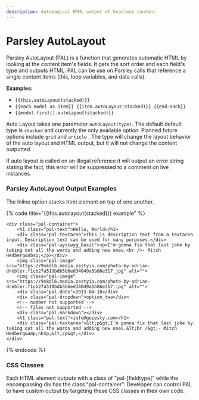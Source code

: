 ```yaml
---
description: Automagical HTML output of headless content.
---
```


# Parsley AutoLayout

Parsley AutoLayout \(PAL\) is a function that generates automatic HTML by looking at the content item's fields. It gets the sort order and each field's type and outputs HTML. PAL can be use on Parsley calls that reference a single content items \(this, loop variables, and data calls\). 

**Examples:**

* `{{this.autoLayout(stacked)}}`
* `{{each model as item}} {{item.autoLayout(stacked)}} {{end-each}}`
* `{{model.first().autoLayout(stacked)}}`

Auto Layout takes one parameter `autoLayout(type)`. The default default type is `stacked` and currently the only available option. Planned future options include `grid` and `article` . The type will change the layout behavior of the auto layout and HTML output, but it will not change the content outputted.

If auto layout is called on an illegal reference it will output an error string stating the fact, this error will be suppressed to a comment on live instances.

### Parsley AutoLayout Output Examples

The Inline option stacks html element on top of one another.

{% code title="{{this.autolayout\(stacked\)}} example" %}
```markup
<div class="pal-container">
    <h1 class="pal-text">Hello, World</h1>
    <div class="pal-textarea">This is description text from a textarea input. Description text can be used for many purposes.</div>
    <div class="pal-wysiwyg_basic"><p>I'm gonna fix that last joke by taking out all the words and adding new ones.<br />- Mitch Hedberg&nbsp;</p></div>
    <img class="pal-image" src="https://9skdl6.media.zestyio.com/photo-by-adrian-drebler.f1cb27a519bdb5b6ed34049a5b86e317.jpg" alt="">
    <img class="pal-image" src="https://9skdl6.media.zestyio.com/photo-by-adrian-drebler.f1cb27a519bdb5b6ed34049a5b86e317.jpg" alt="">
    <div class="pal-date">2013-04-18</div>
    <div class="pal-dropdown">option_two</div>
    <!-- number not supported -->
    <!-- files not supported -->
    <div class="pal-markdown"></div>
    <h1 class="pal-text">info@gozesty.com</h1>
    <div class="pal-textarea">&lt;p&gt;I'm gonna fix that last joke by taking out all the words and adding new ones.&lt;br /&gt;- Mitch Hedberg&amp;nbsp;&lt;/p&gt;</div>
</div>
```
{% endcode %}

### CSS Classes

Each HTML element outputs with a class of "pal-\[fieldtype\]" while the encompassing div has the class "pal-container". Developer can control PAL to have custom output by targeting these CSS classes in their own code.

